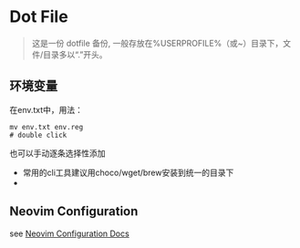# Dot File

> 这是一份 dotfile 备份, 一般存放在%USERPROFILE%（或~）目录下，文件/目录多以“.”开头。

## 环境变量

在env.txt中，用法：

```shell
mv env.txt env.reg
# double click
```

也可以手动逐条选择性添加

- 常用的cli工具建议用choco/wget/brew安装到统一的目录下
- 


## Neovim Configuration

see [Neovim Configuration Docs](https://github.com/Corgile/neovim-configs/blob/5b2db9b11520f9c2962f3e2c27e7b90f11d7df0d/README.md)

